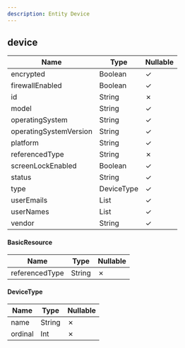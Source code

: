 ```yaml
---
description: Entity Device
---
```

device
------

| **Name**               | **Type**     | **Nullable** |
| ---------------------- | ------------ | ------------ |
| encrypted              | Boolean      | &check;      |
| firewallEnabled        | Boolean      | &check;      |
| id                     | String       | &cross;      |
| model                  | String       | &check;      |
| operatingSystem        | String       | &check;      |
| operatingSystemVersion | String       | &check;      |
| platform               | String       | &check;      |
| referencedType         | String       | &cross;      |
| screenLockEnabled      | Boolean      | &check;      |
| status                 | String       | &check;      |
| type                   | DeviceType   | &check;      |
| userEmails             | List<String> | &check;      |
| userNames              | List<String> | &check;      |
| vendor                 | String       | &check;      |

#### BasicResource
| **Name**       | **Type** | **Nullable** |
| -------------- | -------- | ------------ |
| referencedType | String   | &cross;      |

#### DeviceType
| **Name** | **Type** | **Nullable** |
| -------- | -------- | ------------ |
| name     | String   | &cross;      |
| ordinal  | Int      | &cross;      |
